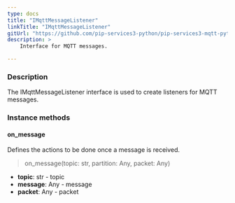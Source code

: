 ```yaml
---
type: docs
title: "IMqttMessageListener"
linkTitle: "IMqttMessageListener"
gitUrl: "https://github.com/pip-services3-python/pip-services3-mqtt-python"
description: >
    Interface for MQTT messages.

---
```



### Description

The IMqttMessageListener interface is used to create listeners for MQTT messages.


### Instance methods


#### on_message
Defines the actions to be done once a message is received.

> on_message(topic: str, partition: Any, packet: Any)

- **topic**: str - topic
- **message**: Any - message
- **packet**: Any - packet
